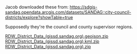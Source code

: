 Jacob downloaded these from: https://sdgis-sandag.opendata.arcgis.com/datasets/SANDAG::city-council-districts/explore?showTable=true

Supposedly they're the council and county supervisor regions.

[RDW_District_Data_(gissd.sandag.org).geojson.zip](RDW_District_Data_%28gissd.sandag.org%29.geojson.zip)
[RDW_District_Data_(gissd.sandag.org).kml.zip](RDW_District_Data_%28gissd.sandag.org%29.kml.zip)
[RDW_District_Data_(gissd.sandag.org).zip](RDW_District_Data_%28gissd.sandag.org%29.zip)
